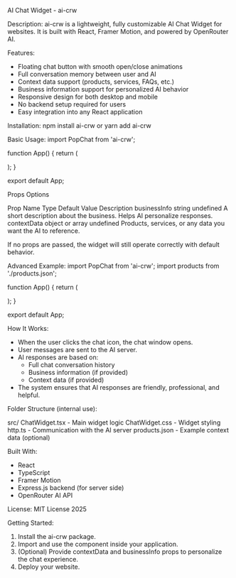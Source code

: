 AI Chat Widget - ai-crw

Description:
ai-crw is a lightweight, fully customizable AI Chat Widget for websites. It is built with React, Framer Motion, and powered by OpenRouter AI.

Features:

- Floating chat button with smooth open/close animations
- Full conversation memory between user and AI
- Context data support (products, services, FAQs, etc.)
- Business information support for personalized AI behavior
- Responsive design for both desktop and mobile
- No backend setup required for users
- Easy integration into any React application

Installation:
npm install ai-crw
or
yarn add ai-crw

Basic Usage:
import PopChat from 'ai-crw';

function App() {
return (

<div>
<PopChat />
</div>
);
}

export default App;

Props Options

Prop Name Type Default Value Description
businessInfo string undefined A short description about the business. Helps AI personalize responses.
contextData object or array undefined Products, services, or any data you want the AI to reference.

If no props are passed, the widget will still operate correctly with default behavior.

Advanced Example:
import PopChat from 'ai-crw';
import products from './products.json';

function App() {
return (

<div>
<PopChat
        contextData={products}
        businessInfo="We are a jewelry store specializing in custom diamond rings and luxury gifts."
      />
</div>
);
}

export default App;

How It Works:

- When the user clicks the chat icon, the chat window opens.
- User messages are sent to the AI server.
- AI responses are based on:
  - Full chat conversation history
  - Business information (if provided)
  - Context data (if provided)
- The system ensures that AI responses are friendly, professional, and helpful.

Folder Structure (internal use):

src/
ChatWidget.tsx - Main widget logic
ChatWidget.css - Widget styling
http.ts - Communication with the AI server
products.json - Example context data (optional)

Built With:

- React
- TypeScript
- Framer Motion
- Express.js backend (for server side)
- OpenRouter AI API

License:
MIT License 2025

Getting Started:

1. Install the ai-crw package.
2. Import and use the <PopChat /> component inside your application.
3. (Optional) Provide contextData and businessInfo props to personalize the chat experience.
4. Deploy your website.
